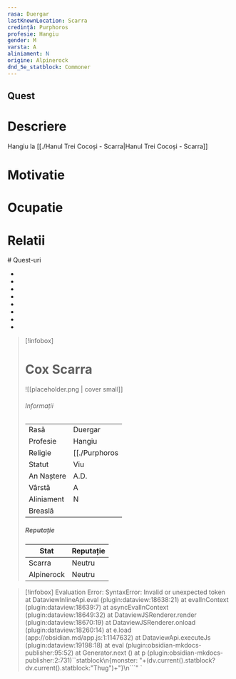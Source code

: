 ```yaml
---
rasa: Duergar
lastKnownLocation: Scarra
credință: Purphoros
profesie: Hangiu
gender: M
varsta: A
aliniament: N
origine: Alpinerock
dnd_5e_statblock: Commoner
---
```



## Quest


# Descriere
Hangiu la [[./Hanul Trei Cocoși - Scarra|Hanul Trei Cocoși - Scarra]]

# Motivatie
# Ocupatie
# Relatii
<div><ul class="dataview list-view-ul"></ul></div>
# Quest-uri 
<div><ul class="dataview list-view-ul"><li><span></span></li><li><span></span></li><li><span></span></li><li><span></span></li><li><span></span></li><li><span></span></li><li><span></span></li><li><span></span></li></ul></div>




> [!infobox]
> # Cox Scarra
> ![[placeholder.png | cover small]]
> ###### Informații
> |  |   |
> | ---- | ---- |
> | Rasă | Duergar |
> | Profesie | Hangiu |
> | Religie |  [[./Purphoros|Purphoros]] |
> | Statut | Viu | 
> | An Naștere |  A.D. |
> | Vârstă | A |
> | Aliniament | N |
> | Breaslă |  |
> ##### Reputație
> | Stat |  Reputație |
> | ---- |  --- |
> | Scarra |  Neutru |
> | Alpinerock |  Neutru |


> [!infobox]
> Evaluation Error: SyntaxError: Invalid or unexpected token
    at DataviewInlineApi.eval (plugin:dataview:18638:21)
    at evalInContext (plugin:dataview:18639:7)
    at asyncEvalInContext (plugin:dataview:18649:32)
    at DataviewJSRenderer.render (plugin:dataview:18670:19)
    at DataviewJSRenderer.onload (plugin:dataview:18260:14)
    at e.load (app://obsidian.md/app.js:1:1147632)
    at DataviewApi.executeJs (plugin:dataview:19198:18)
    at eval (plugin:obsidian-mkdocs-publisher:95:52)
    at Generator.next (<anonymous>)
    at p (plugin:obsidian-mkdocs-publisher:2:731)``statblock\n{monster: "+(dv.current().statblock?dv.current().statblock:"Thug")+"}\n```" `



